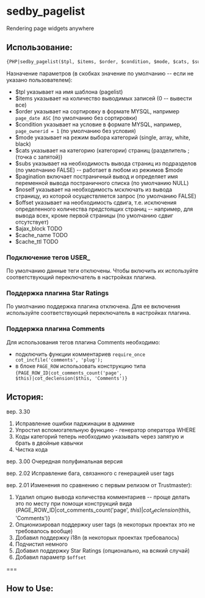 # sedby_pagelist
Rendering page widgets anywhere

## Использование:

```html
{PHP|sedby_pagelist($tpl, $items, $order, $condition, $mode, $cats, $subs, $pagination, $noself, $offset)}
```

Назначение параметров (в скобках значение по умолчанию -- если не указано пользователем):
* $tpl указывает на имя шаблона (pagelist)
* $items указывает на количество выводимых записей (0 -- вывести все)
* $order указывает на сортировку в формате MYSQL, например `page_date ASC` (по умолчанию без сортировки)
* $condition указывает на условие в формате MYSQL, например, `page_ownerid = 1` (по умолчанию без условия)
* $mode указывает на режим выбора категорий (single, array, white, black)
* $cats указывает на категорию (категории) страниц (разделитель ; (точка с запятой))
* $subs указывает на необходимость вывода страниц из подразделов (по умолчанию FALSE) -- работает в любом из режимов $mode
* $pagination включает постраничный вывод и определяет имя переменной вывода постраничного списка (по умолчанию NULL)
* $noself указывает на необходимость мсключать из вывода страницу, из которой осуществляется запрос (по умолчанию FALSE)
* $offset указывает на необходимость сдвига, т.е. исключения определенного количества предстоящих страниц -- например, для вывода всех, кроме первой страницы (по умолчанию сдвиг отсутствует)
* $ajax_block TODO
* $cache_name TODO
* $cache_ttl TODO

### Подключение тегов USER_

По умолчанию данные теги отключены. Чтобы включить их используйте соответствующий переключатель в настройках плагина.

### Поддержка плагина Star Ratings

По умолчанию поддержка плагина отключена. Для ее включения используйте соответствующий переключатель в настройках плагина.

### Поддержка плагина Comments

Для использования тегов плагина Comments необходимо:
* подключить функции комментариев `require_once cot_incfile('comments', 'plug');`
* в блоке `PAGE_ROW` использовать конструкцию типа `{PAGE_ROW_ID|cot_comments_count('page', $this)|cot_declension($this, 'Comments')}`

## История:

вер. 3.30
1. Исправление ошибки паджинации в админке
2. Упростил вспомогательную функцию - генератор оператора WHERE
3. Коды категорий теперь необходимо указывать через запятую и брать в двойные кавычки
4. Чистка кода

вер. 3.00 
Очередная полуфинальная версия

вер. 2.02 
Исправление бага, связанного с генерацией user tags

вер. 2.01
Изменения по сравнению с первым релизом от Trustmaster):
1. Удалил опцию вывода количества комментариев -- проще делать это по месту при помощи конструкций вида {PAGE_ROW_ID|cot_comments_count('page', $this)|cot_declension($this, 'Comments')}
2. Опционизировал поддержку user tags (в некоторых проектах это не требовалось вообще)
3. Добавил поддержку i18n (в некоторых проектах требовалось)
4. Подчистил немного
5. Добавил поддержку Star Ratings (опционально, на всякий случай)
6. Добавил параметр `$offset`

===

## How to Use:
